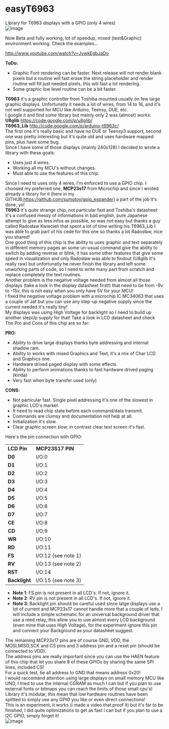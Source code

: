 easyT6963
=========

Library for T6963 displays with a GPIO (only 4 wires)<br>
![image](http://i1189.photobucket.com/albums/z437/theamra/libraries/CIMG5833.jpg "T6963C_1")<br>

Now Beta and fully working, lot of speedup, mixed (text&Graphic) environment working. Check the examples...<br>

http://www.youtube.com/watch?v=JvwkEgbJaDo

<b>ToDo:</b> 
 - Graphic Font rendering can be faster. Next release will not render blank pixels but a routine will fast erase the string placeholder and render routine will fill just needed pixels, this will fast a lot rendering.
 - Some graphic low level routine can be a bit faster.


<b>T6963</b> it's a graphic controller from Toshiba mounted usually on few large graphic displays. Unfortunatly it needs a lot of wires, from 14 to 16, and it's not well supported for MCU like Arduino, Teensy, DUE, etc.<br>
I google it and find some library but mainly only 2 was (almost) works:<br>
<b>U8glib</b> https://code.google.com/p/u8glib/<br>
<b>T6963_Lib</b> http://code.google.com/p/arduino-t6963c/<br>
The first one it's really basic and have no DUE or Teensy3 support, second one was pretty interesting but it's quite old and uses hardware mapped pins, plus have some bug.<br>
Since I have some of those displays (mainly 240x128) I decided to wrote a library with these goals:<br>

 - Uses just 4 wires.
 - Working all my MCU's without changes.
 - Must able to use the features of this chip.

Since I need to uses only 4 wires, I'm enforced to use a GPIO chip. I choosed my preferred one, <b>MCP23s17</b> from Microchip and since I wroted already a library for it (here in my GITHUB,https://github.com/sumotoy/gpio_expander) a part of the job it's done, yo!<br>
<b>T6963</b> it's quite strange chip, not particular fast and Toshiba's datasheet it's a confused messy of informations in bad english, pure Japanese attempt to give as less infos as possible, so was not easy but thanks a guy called Radosław Kwiecień that spent a lot of time writing his T6963_Lib I was able to grab part of his cede for this one so thanks a lot Radosław, nice you shared!<br>
One good thing of this chip is the ability to uses graphic and text separately in different memory pages an some un-usual command give the ability to switch by adding reverse or blink, it has some other features that give some speed in visualization and only Radosław was able to findout (U8glib it's really raw) but unfortunatly he never finish the library and left some unworking parts of code, so I need to write many part from scratch and replace completely the text routines.<br>
Another problem is the negative voltage needed from almost all those displays (take a look in the display datasheet first!) that need to be from -9v to -15v, this is not easy when you only have 5V for your MCU!<br>
I fixed the negative voltage problem with a microchip IC MC34063 that uses a couple of Jaf but you can use any step-up negative supply since the current needed it's really tiny!<br>
My displays was using High Voltage for backlight so I need to build up another stepUp supply for that! Take a look in LCD datasheet and check<br>
The Pro and Cons of this chip are so far:<br>

 <b>PRO:</b><br>
 - Ability to drive large displays thanks byte addressing and internal shadow ram.
 - Ability to works with mixed Graphics and Text, it's a mix of Char LCD and Graphics one.
 - Hardware drived paged display with some effects.
 - Ability to perform animations thanks to fast hardware drived paging (kinda)
 - Very fast when byte transfer used (only)

 <b>CONS:</b><br>
 - Not particular fast. Single pixel addressing it's one of the slowest in graphic LCD's market.
 - It need to read chip state before each command/data transmit.
 - Commands are clumsy and documentation not help at all.
 - Initialization it's slow.
 - Clear graphic screen slow, in contrast clear text screen it's fast.


Here's the pin connection with GPIO:<br>
<table>
<tr>
<td><b>LCD Pin</b></td><td><b>MCP23S17 PIN</b></td>
</tr>
<tr>
<td><b>D0</b></td><td>I/O:0</td>
</tr>
<tr>
<td><b>D1</b></td><td>I/O:1</td>
</tr>
<tr>
<td><b>D2</b></td><td>I/O:2</td>
</tr>
<tr>
<td><b>D3</b></td><td>I/O:3</td>
</tr>
<tr>
<td><b>D4</b></td><td>I/O:4</td>
</tr>
<tr>
<td><b>D5</b></td><td>I/O:5</td>
</tr>
<tr>
<td><b>D6</b></td><td>I/O:6</td>
</tr>
<tr>
<td><b>D7</b></td><td>I/O:7</td>
</tr>
<tr>
<td><b>CE</b></td><td>I/O:8</td>
</tr>
<tr>
<td><b>CD</b></td><td>I/O:9</td>
</tr>
<tr>
<td><b>WR</b></td><td>I/O:10</td>
</tr>
<tr>
<td><b>RD</b></td><td>I/O:11</td>
</tr>
<tr>
<td><b>FS</b></td><td>I/O:12 (see note 1)</td>
</tr>
<tr>
<td><b>RV</b></td><td>I/O:13 (see note 2)</td>
</tr>
<tr>
<td><b>RST</b></td><td>I/O:14</td>
</tr>
<tr>
<td><b>Backlight</b></td><td>I/O:15 (see note 3)</td>
</tr>
</table>

 - <b>Note 1</b>: FS pin is not present in all LCD's. If not, ignore it.
 - <b>Note 2</b>: RV pin is not present in all LCD's. If not, ignore it.
 - <b>Note 3</b>: Backlight pin should be careful used since latge displays use a lot of current and MCP23s17 cannot handle more that a couple of leds. I will include a simple schematic for an universal background driver that use a reed relay, this allow you to use almost every LCD background (even mine that uses High Voltage), for the experiment ignore this pin and connect your Background as your datasheet suggest.<br>

The remaining MCP23s17 pins are of course GND, VDD, the MOSI,MISO,SCK and CS pins and 3 address pin and a reset pin (should be connected to VDD).<br>
The address pins are really important since you can use the HAEN feature of this chip that let you share 8 of these GPIOs by sharing the same SPI lines, included CS!<br>
For a quick test, tie all address to GND that means address 0x20!<br>
I would raccomand attention using large displays on small memory MCU like UNO, I tried to use the internal CGRAM as much I can but if you plan to use external fonts or bitmaps you can reach the limits of those small cpu's!<br>
Library it's modular, this mean that low hardware routines have been splitted to simply use any GPIO you like or even direct connections!<br>
This is an experiment, it works (i made a video that proof it) but it's far to be finished, I did quite optimizations to get as fast I can but if you plan to use a I2C GPIO, simply forget it!<br>
![image](http://i1189.photobucket.com/albums/z437/theamra/libraries/CIMG5832.jpg "T6963C_1")<br>
